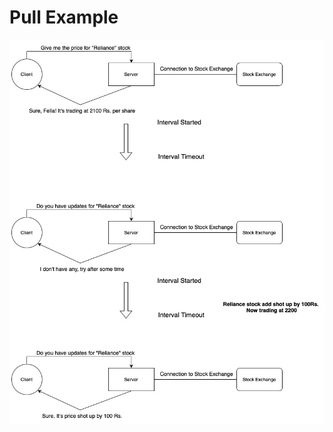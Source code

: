 # Pull Example

![PollingExample.jpg](Pull%20Example%200485730bc21a453ea9b44608653f7bb3/PollingExample.jpg)